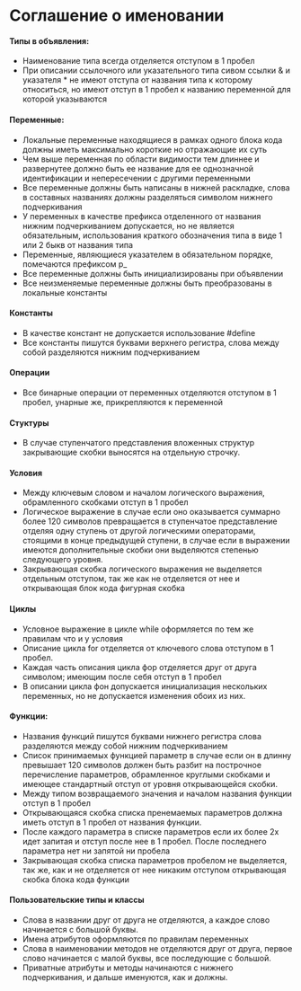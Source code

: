 # Соглашение о именовании


#### Типы в объявления:

- Наименование типа всегда отделяется отступом в 1 пробел
- При описании ссылочного или указательного типа сивом ссылки & и указателя * не имеют отступа от названия типа к которому относиться, но имеют отступ в 1 пробел к названию переменной для которой указываются

#### Переменные:

- Локальные переменные находящиеся в рамках одного блока кода должны иметь максимально короткие но отражающие их суть
- Чем выше переменная по области видимости тем длиннее и развернутее должно быть ее название для ее однозначной идентификации и непересечении с другими переменными
- Все переменные должны быть написаны в нижней раскладке, слова в составных названиях должны разделяться символом нижнего подчеркивания
- У переменных в качестве префикса отделенного от названия нижним подчеркиванием допускается, но не является обязательным, использования краткого обозначения типа в виде 1 или 2 быкв от названия типа
- Переменные, являющиеся указателем в обязательном порядке, помечаются префиксом p_
- Все переменные должны быть инициализированы при объявлении
- Все неизменяемые переменные должны быть преобразованы в локальные константы

#### Константы

- В качестве констант не допускается использование #define
- Все константы пишутся буквами верхнего регистра, слова между собой разделяются нижним подчеркиванием
  
#### Операции

- Все бинарные операции от переменных отделяются отступом в 1 пробел, унарные же, прикрепляются к переменной

#### Стуктуры

- В случае ступенчатого представления вложенных структур закрывающие скобки выносятся на отдельную строчку.

#### Условия

- Между ключевым словом и началом логического выражения, обрамленного скобками отступ в 1 пробел
- Логическое выражение в случае если оно оказывается суммарно более 120 символов превращается в ступенчатое представление отделяя одну ступень от другой логическими операторами, стоящими в конце предыдущей ступени, в случае если в выражении имеются дополнительные скобки они выделяются степенью следующего уровня.
- Закрывающая скобка логического выражения не выделяется отдельным отступом, так же как не отделяется от нее и открывающая блок кода фигурная скобка 

#### Циклы

- Условное выражение в цикле while оформляется по тем же правилам что и у условия
- Описание цикла for отделяется от ключевого слова отступом в 1 пробел.
- Каждая часть описания цикла фор отделяется друг от друга символом; имеющим после себя отступ в 1 пробел
- В описании цикла фон допускается инициализация нескольких переменных, но не допускается изменения обоих из них.

#### Функции:

- Названия функций пишутся буквами нижнего регистра слова разделяются между собой нижним подчеркиванием
- Список принимаемых функцией параметр в случае если он в длинну превышает 120 символов должен быть разбит на построчное перечисление параметров, обрамленное круглыми скобками и имеющее стандартный отступ от уровня открывающейся скобки.
- Между типом возвращаемого значения и началом названия функции отступ в 1 пробел
- Открывающаяся скобка списка пренемаемых параметров должна иметь отступ в 1 пробел от названия функции.
- После каждого параметра в списке параметров если их более 2х идет запитая и отступ после нее в 1 пробел. После последнего параметра нет ни запятой ни пробела
- Закрывающая скобка списка параметров пробелом не выделяется, так же, как и не отделяется от нее никаким отступом открывающая скобка блока кода функции

#### Пользовательские типы и классы

- Слова в названии друг от друга не отделяются, а каждое слово начинается с большой буквы.
- Имена атрибутов оформляются по правилам переменных
- Слова в наименовании методов не отделяются друг от друга, первое слово начинается с малой буквы, все последующие с большой. 
- Приватные атрибуты и методы начинаются с нижнего подчеркивания, и дальше именуются, как и должны.

